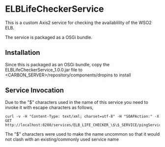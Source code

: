 ELBLifeCheckerService
=====================

This is a custom Axis2 service for checking the availablility of the WSO2 ELB.

The service is packaged as a OSGi bundle.

Installation
------------
Since this is packaged as an OSGi bundle, copy the ELBLifeCheckerService_1.0.0.jar file to <CARBON_SERVER>/repository/components/dropins to install


Service Invocation
------------------
Due to the "$" characters used in the name of this service you need to invoke it with escape characters as follows,
	
	curl -v -H "Content-Type: text/xml; charset=utf-8" -H "SOAPAction:" -X GET http://localhost:8280/services/ELB_LIFE_CHECKER_\$\$_SERVICE/pingService

The "$" characters were used to make the name uncommon  so that it would not clash with an existing/commonly used service name 
